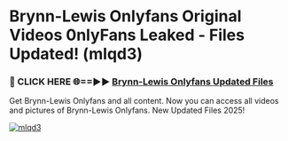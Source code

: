 # Brynn-Lewis Onlyfans Original Videos 0nlyFans Leaked - Files Updated! (mlqd3)

<h3>🔴 CLICK HERE 🌐==►► <a href="https://tinyurl.com/ehrbuxhb" rel="nofollow">Brynn-Lewis Onlyfans Updated Files</a></h3>

Get Brynn-Lewis Onlyfans and all content. Now you can access all videos and pictures of Brynn-Lewis Onlyfans. New Updated Files 2025!

[![mlqd3](https://i.imgur.com/lVYEuWS.gif)](https://tinyurl.com/ehrbuxhb)
